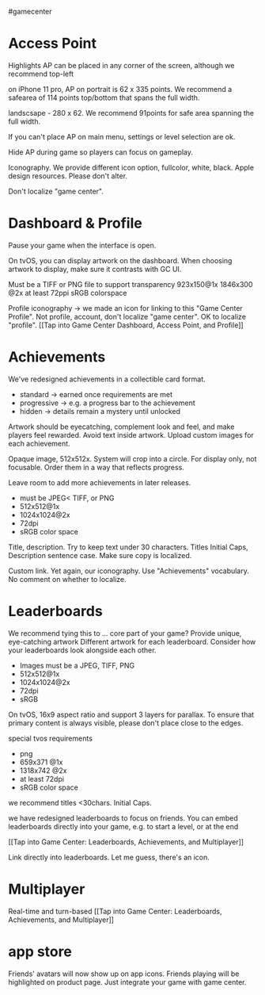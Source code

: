 #gamecenter 
# Access Point
Highlights
AP can be placed in any corner of the screen, although we recommend top-left

on iPhone 11 pro, AP on portrait is 62 x 335 points.  We recommend a safearea of 114 points top/bottom that spans the full width.

landscsape - 280 x 62.  We recommend 91points for safe area spanning the full width.

If you can't place AP on main menu, settings or level selection are ok.

Hide AP during game so players can focus on gameplay.

Iconography.  We provide different icon option, fullcolor, white, black.  Apple design resources.  Please don't alter.

Don't localize "game center".

# Dashboard & Profile
Pause your game when the interface is open.

On tvOS, you can display artwork on the dashboard.  When choosing artwork to display, make sure it contrasts with GC UI.  

Must be a TIFF or PNG file to support transparency
923x150@1x
1846x300 @2x
at least 72ppi
sRGB colorspace

Profile iconography -> we made an icon for linking to this
"Game Center Profile".  Not profile, account, don't localize "game center".  OK to localize "profile".
[[Tap into Game Center Dashboard, Access Point, and Profile]]


# Achievements
We've redesigned achievements in a collectible card format.
* standard -> earned once requirements are met
* progressive -> e.g. a progress bar to the achievement
* hidden -> details remain a mystery until unlocked

Artwork should be eyecatching, complement look and feel, and make players feel rewarded.  Avoid text inside artwork.  Upload custom images for each achievement.

Opaque image, 512x512x.  System will crop into a circle.  For display only, not focusable.
Order them in a way that reflects progress.

Leave room to add more achievements in later releases.

* must be JPEG< TIFF, or PNG
* 512x512@1x
* 1024x1024@2x
* 72dpi
* sRGB color space

Title, description.  Try to keep text under 30 characters.  Titles Initial Caps, Description sentence case.  Make sure copy is localized.

Custom link.  Yet again, our iconography.  Use "Achievements" vocabulary.  No comment on whether to localize.

# Leaderboards
We recommend tying this to ... core part of your game?
Provide unique, eye-catching artwork
Different artwork for each leaderboard.
Consider how your leaderboards look alongside each other.

* Images must be a JPEG, TIFF, PNG
* 512x512@1x
* 1024x1024@2x
* 72dpi
* sRGB

On tvOS, 16x9 aspect ratio and support 3 layers for parallax.
To ensure that primary content is always visible, please don't place close to the edges.

special tvos requirements

* png
* 659x371 @1x
* 1318x742 @2x
* at least 72dpi
* sRGB color space

we recommend titles <30chars.  Initial Caps.

we have redesigned leaderboards to focus on friends.  You can embed leaderboards directly into your game, e.g. to start a level, or at the end

[[Tap into Game Center: Leaderboards, Achievements, and Multiplayer]]

Link directly into leaderboards.  Let me guess, there's an icon.

# Multiplayer
Real-time and turn-based
[[Tap into Game Center: Leaderboards, Achievements, and Multiplayer]]
# app store
Friends' avatars will now show up on app icons.  Friends playing will be highlighted on product page.  Just integrate your game with game center.